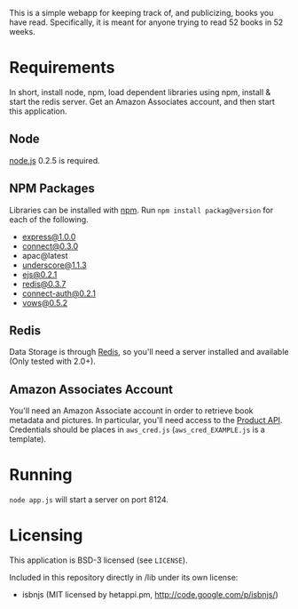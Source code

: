 This is a simple webapp for keeping track of, and publicizing, books you have read.  Specifically, it is meant for anyone trying to read 52 books in 52 weeks.

# Requirements #
In short, install node, npm, load dependent libraries using npm, install & start the redis server.  Get an Amazon Associates account, and then start this application.

## Node ##
[node.js](http://nodejs.org/) 0.2.5 is required.

## NPM Packages ##
Libraries can be installed with [npm](https://github.com/isaacs/npm#readme).  Run `npm install packag@version` for each of the following.

* express@1.0.0
* connect@0.3.0
* apac@latest
* underscore@1.1.3
* ejs@0.2.1
* redis@0.3.7
* connect-auth@0.2.1
* vows@0.5.2

## Redis ##
Data Storage is through [Redis](http://code.google.com/p/redis/), so you'll need a server installed and available (Only tested with 2.0+).

## Amazon Associates Account ##
You'll need an Amazon Associate account in order to retrieve book metadata and pictures.  In particular, you'll need access to the [Product API](https://affiliate-program.amazon.com/gp/advertising/api/detail/main.html).  Credentials should be places in `aws_cred.js` (`aws_cred_EXAMPLE.js` is a template).

# Running #

`node app.js` will start a server on port 8124.

# Licensing #

This application is BSD-3 licensed (see `LICENSE`).

Included in this repository directly in /lib under its own license:
* isbnjs (MIT licensed by hetappi.pm, http://code.google.com/p/isbnjs/)

